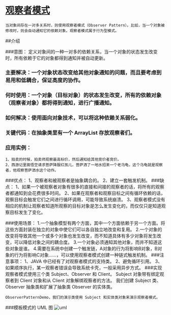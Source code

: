 # [观察者模式](https://www.runoob.com/design-pattern/observer-pattern.html)
    当对象间存在一对多关系时，则使用观察者模式（Observer Pattern）。比如，当一个对象被修改时，则会自动通知它的依赖对象。观察者模式属于行为型模式。

##介绍

###意图：
    定义对象间的一种一对多的依赖关系，当一个对象的状态发生改变时，所有依赖于它的对象都得到通知并被自动更新。

### 主要解决：一个对象状态改变给其他对象通知的问题，而且要考虑到易用和低耦合，保证高度的协作。

### 何时使用：一个对象（目标对象）的状态发生改变，所有的依赖对象（观察者对象）都将得到通知，进行广播通知。

### 如何解决：使用面向对象技术，可以将这种依赖关系弱化。

### 关键代码：在抽象类里有一个 ArrayList 存放观察者们。

### 应用实例： 
    1、拍卖的时候，拍卖师观察最高标价，然后通知给其他竞价者竞价。 
    2、西游记里面悟空请求菩萨降服红孩儿，菩萨洒了一地水招来一个老乌龟，这个乌龟就是观察者，他观察菩萨洒水这个动作。

###优点： 
    1、观察者和被观察者是抽象耦合的。 
    2、建立一套触发机制。 
###缺点：
    1、如果一个被观察者对象有很多的直接和间接的观察者的话，将所有的观察者都通知到会花费很多时间。 
    2、如果在观察者和观察目标之间有循环依赖的话，观察目标会触发它们之间进行循环调用，可能导致系统崩溃。 
    3、观察者模式没有相应的机制让观察者知道所观察的目标对象是怎么发生变化的，而仅仅只是知道观察目标发生了变化。 

###使用场景： 
    1.一个抽象模型有两个方面，其中一个方面依赖于另一个方面。将这些方面封装在独立的对象中使它们可以各自独立地改变和复用。
    2.一个对象的改变将导致其他一个或多个对象也发生改变，而不知道具体有多少对象将发生改变，可以降低对象之间的耦合度。
    3.一个对象必须通知其他对象，而并不知道这些对象是谁。
    4.需要在系统中创建一个触发链，A对象的行为将影响B对象，B对象的行为将影响C对象……，可以使用观察者模式创建一种链式触发机制。
###注意事项：
     1、JAVA 中已经有了对观察者模式的支持类。 
     2、避免循环引用。 
     3、如果顺序执行，某一观察者错误会导致系统卡壳，一般采用异步方式。 
###实现
    观察者模式使用三个类 Subject、Observer 和 Client。
    Subject 对象带有绑定观察者到 Client 对象和从 Client 对象解绑观察者的方法。
    我们创建 Subject 类、Observer 抽象类和扩展了抽象类 Observer 的实体类。
    
    ObserverPatternDemo，我们的演示类使用 Subject 和实体类对象来演示观察者模式。
    
###模板模式的 UML 图
![uml](https://www.runoob.com/wp-content/uploads/2014/08/observer_pattern_uml_diagram.jpg)